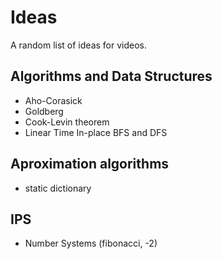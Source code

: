 # Ideas
A random list of ideas for videos.

## Algorithms and Data Structures
- Aho-Corasick
- Goldberg
- Cook-Levin theorem
- Linear Time In-place BFS and DFS

## Aproximation algorithms
- static dictionary

## IPS
- Number Systems (fibonacci, -2)
